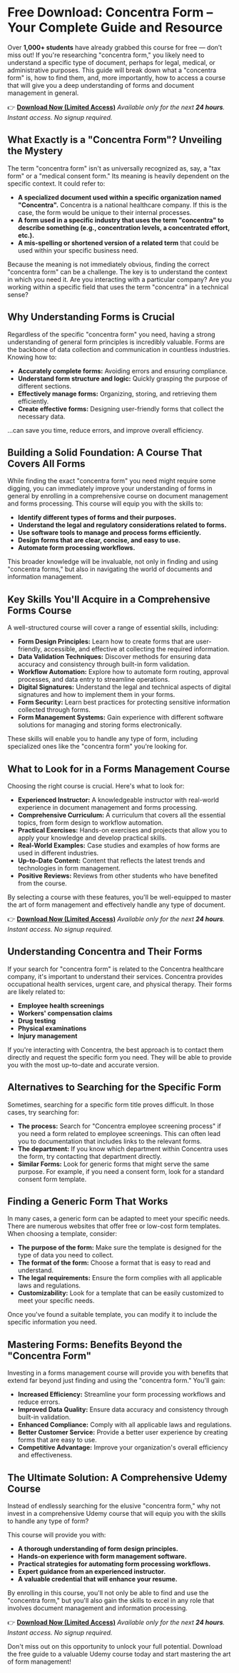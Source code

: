 # Free Download: Concentra Form – Your Complete Guide and Resource

Over **1,000+ students** have already grabbed this course for free — don’t miss out!
If you're researching "concentra form," you likely need to understand a specific type of document, perhaps for legal, medical, or administrative purposes. This guide will break down what a "concentra form" is, how to find them, and, more importantly, how to access a course that will give you a deep understanding of forms and document management in general.

👉 [**Download Now (Limited Access)**](https://udemywork.com/concentra-form)
_Available only for the next **24 hours**. Instant access. No signup required._

## What Exactly is a "Concentra Form"? Unveiling the Mystery

The term "concentra form" isn't as universally recognized as, say, a "tax form" or a "medical consent form." Its meaning is heavily dependent on the specific context. It could refer to:

*   **A specialized document used within a specific organization named "Concentra".** Concentra is a national healthcare company. If this is the case, the form would be unique to their internal processes.
*   **A form used in a specific industry that uses the term "concentra" to describe something (e.g., concentration levels, a concentrated effort, etc.).**
*   **A mis-spelling or shortened version of a related term** that could be used within your specific business need.

Because the meaning is not immediately obvious, finding the correct "concentra form" can be a challenge. The key is to understand the context in which you need it. Are you interacting with a particular company? Are you working within a specific field that uses the term "concentra" in a technical sense?

## Why Understanding Forms is Crucial

Regardless of the specific "concentra form" you need, having a strong understanding of general form principles is incredibly valuable. Forms are the backbone of data collection and communication in countless industries. Knowing how to:

*   **Accurately complete forms:** Avoiding errors and ensuring compliance.
*   **Understand form structure and logic:** Quickly grasping the purpose of different sections.
*   **Effectively manage forms:** Organizing, storing, and retrieving them efficiently.
*   **Create effective forms:** Designing user-friendly forms that collect the necessary data.

…can save you time, reduce errors, and improve overall efficiency.

## Building a Solid Foundation: A Course That Covers All Forms

While finding the exact "concentra form" you need might require some digging, you can immediately improve your understanding of forms in general by enrolling in a comprehensive course on document management and forms processing. This course will equip you with the skills to:

*   **Identify different types of forms and their purposes.**
*   **Understand the legal and regulatory considerations related to forms.**
*   **Use software tools to manage and process forms efficiently.**
*   **Design forms that are clear, concise, and easy to use.**
*   **Automate form processing workflows.**

This broader knowledge will be invaluable, not only in finding and using "concentra forms," but also in navigating the world of documents and information management.

## Key Skills You'll Acquire in a Comprehensive Forms Course

A well-structured course will cover a range of essential skills, including:

*   **Form Design Principles:** Learn how to create forms that are user-friendly, accessible, and effective at collecting the required information.
*   **Data Validation Techniques:** Discover methods for ensuring data accuracy and consistency through built-in form validation.
*   **Workflow Automation:** Explore how to automate form routing, approval processes, and data entry to streamline operations.
*   **Digital Signatures:** Understand the legal and technical aspects of digital signatures and how to implement them in your forms.
*   **Form Security:** Learn best practices for protecting sensitive information collected through forms.
*   **Form Management Systems:** Gain experience with different software solutions for managing and storing forms electronically.

These skills will enable you to handle any type of form, including specialized ones like the "concentra form" you're looking for.

## What to Look for in a Forms Management Course

Choosing the right course is crucial. Here's what to look for:

*   **Experienced Instructor:** A knowledgeable instructor with real-world experience in document management and forms processing.
*   **Comprehensive Curriculum:** A curriculum that covers all the essential topics, from form design to workflow automation.
*   **Practical Exercises:** Hands-on exercises and projects that allow you to apply your knowledge and develop practical skills.
*   **Real-World Examples:** Case studies and examples of how forms are used in different industries.
*   **Up-to-Date Content:** Content that reflects the latest trends and technologies in form management.
*   **Positive Reviews:** Reviews from other students who have benefited from the course.

By selecting a course with these features, you'll be well-equipped to master the art of form management and effectively handle any type of document.

👉 [**Download Now (Limited Access)**](https://udemywork.com/concentra-form)
_Available only for the next **24 hours**. Instant access. No signup required._

## Understanding Concentra and Their Forms

If your search for "concentra form" is related to the Concentra healthcare company, it's important to understand their services. Concentra provides occupational health services, urgent care, and physical therapy. Their forms are likely related to:

*   **Employee health screenings**
*   **Workers' compensation claims**
*   **Drug testing**
*   **Physical examinations**
*   **Injury management**

If you're interacting with Concentra, the best approach is to contact them directly and request the specific form you need. They will be able to provide you with the most up-to-date and accurate version.

## Alternatives to Searching for the Specific Form

Sometimes, searching for a specific form title proves difficult. In those cases, try searching for:

*   **The process:** Search for "Concentra employee screening process" if you need a form related to employee screenings. This can often lead you to documentation that includes links to the relevant forms.
*   **The department:** If you know which department within Concentra uses the form, try contacting that department directly.
*   **Similar Forms:** Look for generic forms that might serve the same purpose. For example, if you need a consent form, look for a standard consent form template.

## Finding a Generic Form That Works

In many cases, a generic form can be adapted to meet your specific needs. There are numerous websites that offer free or low-cost form templates. When choosing a template, consider:

*   **The purpose of the form:** Make sure the template is designed for the type of data you need to collect.
*   **The format of the form:** Choose a format that is easy to read and understand.
*   **The legal requirements:** Ensure the form complies with all applicable laws and regulations.
*   **Customizability:** Look for a template that can be easily customized to meet your specific needs.

Once you've found a suitable template, you can modify it to include the specific information you need.

## Mastering Forms: Benefits Beyond the "Concentra Form"

Investing in a forms management course will provide you with benefits that extend far beyond just finding and using the "concentra form." You'll gain:

*   **Increased Efficiency:** Streamline your form processing workflows and reduce errors.
*   **Improved Data Quality:** Ensure data accuracy and consistency through built-in validation.
*   **Enhanced Compliance:** Comply with all applicable laws and regulations.
*   **Better Customer Service:** Provide a better user experience by creating forms that are easy to use.
*   **Competitive Advantage:** Improve your organization's overall efficiency and effectiveness.

## The Ultimate Solution: A Comprehensive Udemy Course

Instead of endlessly searching for the elusive "concentra form," why not invest in a comprehensive Udemy course that will equip you with the skills to handle any type of form?

This course will provide you with:

*   **A thorough understanding of form design principles.**
*   **Hands-on experience with form management software.**
*   **Practical strategies for automating form processing workflows.**
*   **Expert guidance from an experienced instructor.**
*   **A valuable credential that will enhance your resume.**

By enrolling in this course, you'll not only be able to find and use the "concentra form," but you'll also gain the skills to excel in any role that involves document management and information processing.

👉 [**Download Now (Limited Access)**](https://udemywork.com/concentra-form)
_Available only for the next **24 hours**. Instant access. No signup required._

Don't miss out on this opportunity to unlock your full potential. Download the free guide to a valuable Udemy course today and start mastering the art of form management!

